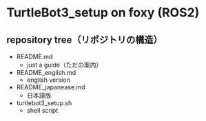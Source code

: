 # TurtleBot3_setup on foxy (ROS2)

## repository tree（リポジトリの構造）
- README.md
    - just a guide（ただの案内）
- README_english.md
    - english version
- README_japanease.md
    - 日本語版
- turtlebot3_setup.sh
    - shell script

